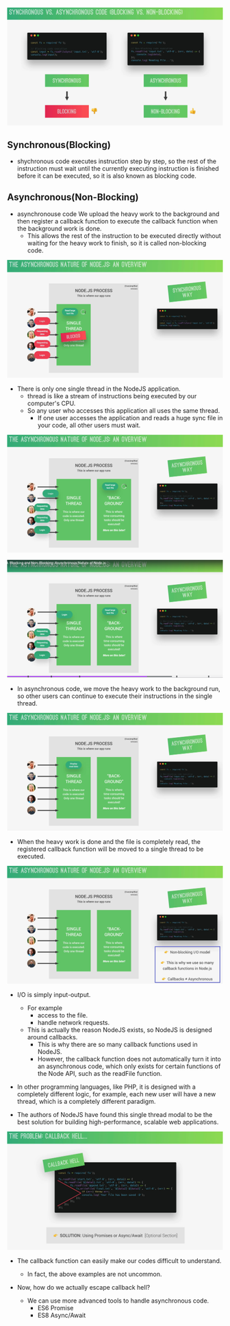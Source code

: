 ![Alt bocking vs. non-blocking ](pic/bandicam%202022-09-27%2001-08-25-703.jpg)

## **Synchronous(Blocking)**

- shychronous code executes instruction step by step, so the rest of the instruction must wait until the currently executing instruction is finished before it can be executed, so it is also known as blocking code.

## **Asynchronous(Non-Blocking)**

- asynchronouse code We upload the heavy work to the background and then register a callback function to execute the callback function when the background work is done.
  - This allows the rest of the instruction to be executed directly without waiting for the heavy work to finish, so it is called non-blocking code.

![Alt block all other users ](pic/bandicam%202022-09-27%2001-08-57-529.jpg)

- There is only one single thread in the NodeJS application.
  - thread is like a stream of instructions being executed by our computer's CPU.
  - So any user who accesses this application all uses the same thread.
    - If one user accesses the application and reads a huge sync file in your code, all other users must wait.

![Alt move heavy work to background ](pic/bandicam%202022-09-27%2001-09-20-606.jpg)

![Alt heavy work on background ](pic/bandicam%202022-09-27%2001-09-26-299.jpg)

- In asynchronous code, we move the heavy work to the background run, so other users can continue to execute their instructions in the single thread.

![Alt when data available, execute callback ](pic/bandicam%202022-09-27%2001-09-37-214.jpg)

- When the heavy work is done and the file is completely read, the registered callback function will be moved to a single thread to be executed.

![Alt other things about callback & async ](pic/bandicam%202022-09-27%2001-09-50-630.jpg)

- I/O is simply input-output.

  - For example
    - access to the file.
    - handle network requests.
  - This is actually the reason NodeJS exists, so NodeJS is designed around callbacks.
    - This is why there are so many callback functions used in NodeJS.
    - However, the callback function does not automatically turn it into an asynchronous code, which only exists for certain functions of the Node API, such as the readFile function.

- In other programming languages, like PHP, it is designed with a completely different logic, for example, each new user will have a new thread, which is a completely different paradigm.
- The authors of NodeJS have found this single thread modal to be the best solution for building high-performance, scalable web applications.

![Alt callback hell ](pic/bandicam%202022-09-27%2001-10-04-778.jpg)

- The callback function can easily make our codes difficult to understand.

  - In fact, the above examples are not uncommon.

- Now, how do we actually escape callback hell?
  - We can use more advanced tools to handle asynchronous code.
    - ES6 Promise
    - ES8 Async/Await
